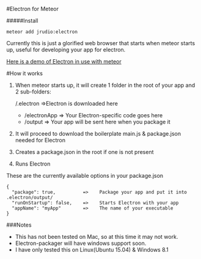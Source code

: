 #Electron for Meteor

#####Install

    meteor add jrudio:electron
    
Currently this is just a glorified web browser that starts when meteor starts up, useful for developing your app for electron.

[Here is a demo of Electron in use with meteor](https://www.youtube.com/watch?v=1OpsJp1_OK4)

#How it works
1.  When meteor starts up, it will create 1 folder in the root of your app and 2 sub-folders:

    /.electron  =>Electron is downloaded here
      -  /electronApp => Your Electron-specific code goes here
      -  /output    => Your app will be sent here when you package it
2.  It will proceed to download the boilerplate main.js & package.json needed for Electron
3.  Creates a package.json in the root if one is not present
4.  Runs Electron



These are the currently available options in your package.json


    {
      "package": true,          =>    Package your app and put it into .electron/output/
      "runOnStartup": false,    =>    Starts Electron with your app
      "appName": "myApp"        =>    The name of your executable
    }


###Notes

* This has not been tested on Mac, so at this time it may not work.
* Electron-packager will have windows support soon.
* I have only tested this on Linux(Ubuntu 15.04) & Windows 8.1